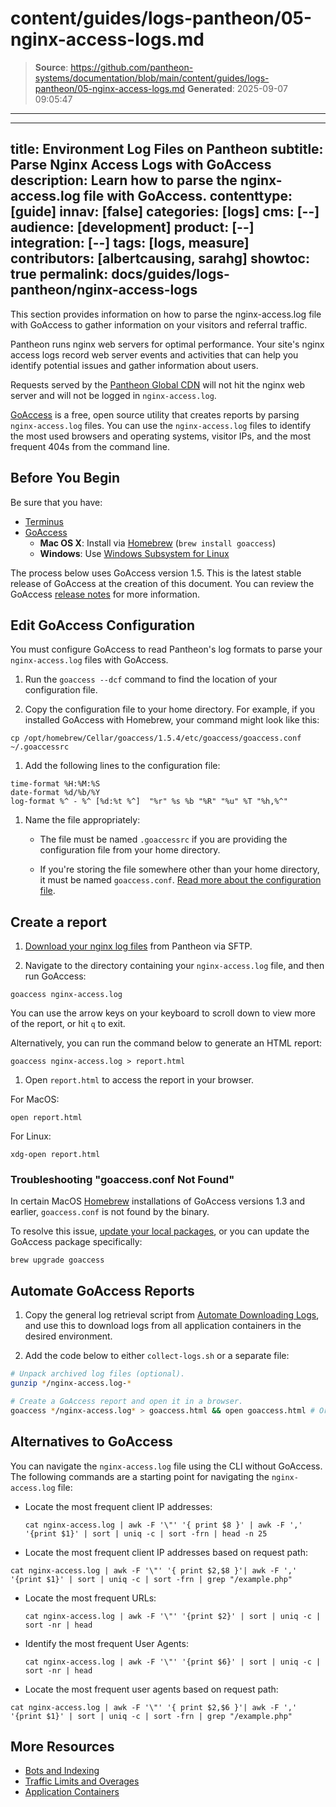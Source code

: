 # content/guides/logs-pantheon/05-nginx-access-logs.md

> **Source**: https://github.com/pantheon-systems/documentation/blob/main/content/guides/logs-pantheon/05-nginx-access-logs.md
> **Generated**: 2025-09-07 09:05:47

---

---
title: Environment Log Files on Pantheon
subtitle: Parse Nginx Access Logs with GoAccess
description: Learn how to parse the nginx-access.log file with GoAccess.
contenttype: [guide]
innav: [false]
categories: [logs]
cms: [--]
audience: [development]
product: [--]
integration: [--]
tags: [logs, measure]
contributors: [albertcausing, sarahg]
showtoc: true
permalink: docs/guides/logs-pantheon/nginx-access-logs
---

This section provides information on how to parse the nginx-access.log file with GoAccess to gather information on your visitors and referral traffic.

Pantheon runs nginx web servers for optimal performance. Your site's nginx access logs record web server events and activities that can help you identify potential issues and gather information about users.

<Alert title="Note" type="info">

Requests served by the [Pantheon Global CDN](/guides/global-cdn) will not hit the nginx web server and will not be logged in `nginx-access.log`.

</Alert>

[GoAccess](https://goaccess.io/) is a free, open source utility that creates reports by parsing `nginx-access.log` files. You can use the `nginx-access.log` files to identify the most used browsers and operating systems, visitor IPs, and the most frequent 404s from the command line.

## Before You Begin

Be sure that you have:

- [Terminus](/terminus)
- [GoAccess](https://goaccess.io/download)
  - **Mac OS X**: Install via [Homebrew](https://brew.sh/) (`brew install goaccess`)
  - **Windows**: Use [Windows Subsystem for Linux](https://docs.microsoft.com/en-us/windows/wsl/install-win10)

The process below uses GoAccess version 1.5. This is the latest stable release of GoAccess at the creation of this document. You can review the GoAccess [release notes](https://goaccess.io/release-notes) for more information.

## Edit GoAccess Configuration

You must configure GoAccess to read Pantheon's log formats to parse your `nginx-access.log` files with GoAccess.

1. Run the `goaccess --dcf` command to find the location of your configuration file.

1. Copy the configuration file to your home directory. For example, if you installed GoAccess with Homebrew, your command might look like this:

  ```bash{promptUser: user}
  cp /opt/homebrew/Cellar/goaccess/1.5.4/etc/goaccess/goaccess.conf ~/.goaccessrc
  ```

1. Add the following lines to the configuration file:

  ```none:title=.goaccessrc
  time-format %H:%M:%S
  date-format %d/%b/%Y
  log-format %^ - %^ [%d:%t %^]  "%r" %s %b "%R" "%u" %T "%h,%^"
  ```
1. Name the file appropriately:

    - The file must be named `.goaccessrc` if you are providing the configuration file from your home directory.

    - If you're storing the file somewhere other than your home directory, it must be named `goaccess.conf`. [Read more about the configuration file](https://goaccess.io/faq#configuration).

## Create a report

1. [Download your nginx log files](/guides/logs-pantheon/access-logs) from Pantheon via SFTP.

1. Navigate to the directory containing your `nginx-access.log` file, and then run GoAccess:

  ```bash{promptUser: user}
  goaccess nginx-access.log
  ```

  You can use the arrow keys on your keyboard to scroll down to view more of the report, or hit `q` to exit.

  Alternatively, you can run the command below to generate an HTML report:

  ```bash{promptUser: user}
  goaccess nginx-access.log > report.html
  ```

1. Open `report.html` to access the report in your browser.

  For MacOS:

  ```bash{promptUser: user}
  open report.html
  ```

  For Linux:

  ```bash{promptUser: user}
  xdg-open report.html
  ```

### Troubleshooting "goaccess.conf Not Found"

In certain MacOS [Homebrew](https://brew.sh/) installations of GoAccess versions 1.3 and earlier, `goaccess.conf` is not found by the binary.

To resolve this issue, [update your local packages](https://docs.brew.sh/FAQ#how-do-i-update-my-local-packages), or you can update the GoAccess package specifically:

```bash{promptUser: user}
brew upgrade goaccess
```

## Automate GoAccess Reports

1. Copy the general log retrieval script from [Automate Downloading Logs](/guides/logs-pantheon/automate-log-downloads), and use this to download logs from all application containers in the desired environment.

1. Add the code below to either `collect-logs.sh` or a separate file:

  ```bash
  # Unpack archived log files (optional).
  gunzip */nginx-access.log-*

  # Create a GoAccess report and open it in a browser.
  goaccess */nginx-access.log* > goaccess.html && open goaccess.html # Or xdg-open for Linux
  ```

## Alternatives to GoAccess

You can navigate the `nginx-access.log` file using the CLI without GoAccess. The following commands are a starting point for navigating the `nginx-access.log` file:

- Locate the most frequent client IP addresses:

  ```cat nginx-access.log | awk -F '\"' '{ print $8 }' | awk -F ',' '{print $1}' | sort | uniq -c | sort -frn | head -n 25```
  
- Locate the most frequent client IP addresses based on request path: 

 ```cat nginx-access.log | awk -F '\"' '{ print $2,$8 }'| awk -F ',' '{print $1}' | sort | uniq -c | sort -frn | grep "/example.php"```

- Locate the most frequent URLs:

  ```cat nginx-access.log | awk -F '\"' '{print $2}' | sort | uniq -c | sort -nr | head```

- Identify the most frequent User Agents:

  ```cat nginx-access.log | awk -F '\"' '{print $6}' | sort | uniq -c | sort -nr | head```
  
- Locate the most frequent user agents based on request path: 

 ```cat nginx-access.log | awk -F '\"' '{ print $2,$6 }'| awk -F ',' '{print $1}' | sort | uniq -c | sort -frn | grep "/example.php"```


## More Resources

- [Bots and Indexing](/bots-and-indexing)
- [Traffic Limits and Overages](/guides/account-mgmt/traffic)
- [Application Containers](/application-containers)
